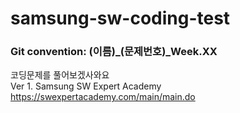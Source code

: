 # samsung-sw-coding-test
### Git convention: (이름)_(문제번호)_Week.XX

코딩문제를 풀어보겠사와요 \
Ver 1. Samsung SW Expert Academy \
https://swexpertacademy.com/main/main.do
